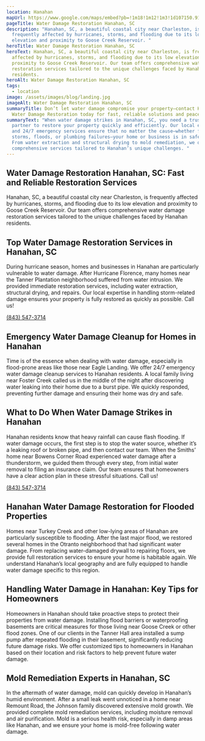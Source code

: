 ```yaml
---
location: Hanahan
mapUrl: https://www.google.com/maps/embed?pb=!1m18!1m12!1m3!1d107150.91767152258!2d-80.07916891927164!3d32.93869946090155!2m3!1f0!2f0!3f0!3m2!1i1024!2i768!4f13.1!3m3!1m2!1s0x88fe640a07444f35%3A0x202cb19e4be511b6!2sHanahan%2C%20SC%2C%20USA!5e0!3m2!1sen!2sph!4v1728880590911!5m2!1sen!2sph
pageTitle: Water Damage Restoration Hanahan, SC
description: "Hanahan, SC, a beautiful coastal city near Charleston, is
  frequently affected by hurricanes, storms, and flooding due to its low
  elevation and proximity to Goose Creek Reservoir. "
heroTitle: Water Damage Restoration Hanahan, SC
heroText: Hanahan, SC, a beautiful coastal city near Charleston, is frequently
  affected by hurricanes, storms, and flooding due to its low elevation and
  proximity to Goose Creek Reservoir. Our team offers comprehensive water damage
  restoration services tailored to the unique challenges faced by Hanahan
  residents.
heroAlt: Water Damage Restoration Hanahan, SC
tags:
  - location
image: /assets/images/blog/landing.jpg
imageAlt: Water Damage Restoration Hanahan, SC
summaryTitle: Don’t let water damage compromise your property—contact Hanahan
  Water Damage Restoration today for fast, reliable solutions and peace of mind!
summaryText: "When water damage strikes in Hanahan, SC, you need a trusted
  partner to restore your property quickly and efficiently. Our local expertise
  and 24/7 emergency services ensure that no matter the cause—whether from
  storms, floods, or plumbing failures—your home or business is in safe hands.
  From water extraction and structural drying to mold remediation, we offer
  comprehensive services tailored to Hanahan’s unique challenges. "
---
```

## Water Damage Restoration Hanahan, SC: Fast and Reliable Restoration Services

Hanahan, SC, a beautiful coastal city near Charleston, is frequently affected by hurricanes, storms, and flooding due to its low elevation and proximity to Goose Creek Reservoir. Our team offers comprehensive water damage restoration services tailored to the unique challenges faced by Hanahan residents.

## Top Water Damage Restoration Services in Hanahan, SC

During hurricane season, homes and businesses in Hanahan are particularly vulnerable to water damage. After Hurricane Florence, many homes near the Tanner Plantation neighborhood suffered from water intrusion. We provided immediate restoration services, including water extraction, structural drying, and repairs. Our local expertise in handling storm-related damage ensures your property is fully restored as quickly as possible. Call us!

[(843) 547-3714](tel:8435473714)

## Emergency Water Damage Cleanup for Homes in Hanahan

Time is of the essence when dealing with water damage, especially in flood-prone areas like those near Eagle Landing. We offer 24/7 emergency water damage cleanup services to Hanahan residents. A local family living near Foster Creek called us in the middle of the night after discovering water leaking into their home due to a burst pipe. We quickly responded, preventing further damage and ensuring their home was dry and safe.

## What to Do When Water Damage Strikes in Hanahan

Hanahan residents know that heavy rainfall can cause flash flooding. If water damage occurs, the first step is to stop the water source, whether it’s a leaking roof or broken pipe, and then contact our team. When the Smiths’ home near Bowens Corner Road experienced water damage after a thunderstorm, we guided them through every step, from initial water removal to filing an insurance claim. Our team ensures that homeowners have a clear action plan in these stressful situations. Call us!

[(843) 547-3714](tel:8435473714)

## Hanahan Water Damage Restoration for Flooded Properties

Homes near Turkey Creek and other low-lying areas of Hanahan are particularly susceptible to flooding. After the last major flood, we restored several homes in the Otranto neighborhood that had significant water damage. From replacing water-damaged drywall to repairing floors, we provide full restoration services to ensure your home is habitable again. We understand Hanahan’s local geography and are fully equipped to handle water damage specific to this region.

## Handling Water Damage in Hanahan: Key Tips for Homeowners

Homeowners in Hanahan should take proactive steps to protect their properties from water damage. Installing flood barriers or waterproofing basements are critical measures for those living near Goose Creek or other flood zones. One of our clients in the Tanner Hall area installed a sump pump after repeated flooding in their basement, significantly reducing future damage risks. We offer customized tips to homeowners in Hanahan based on their location and risk factors to help prevent future water damage.

## Mold Remediation Experts in Hanahan, SC

In the aftermath of water damage, mold can quickly develop in Hanahan’s humid environment. After a small leak went unnoticed in a home near Remount Road, the Johnson family discovered extensive mold growth. We provided complete mold remediation services, including moisture removal and air purification. Mold is a serious health risk, especially in damp areas like Hanahan, and we ensure your home is mold-free following water damage.

